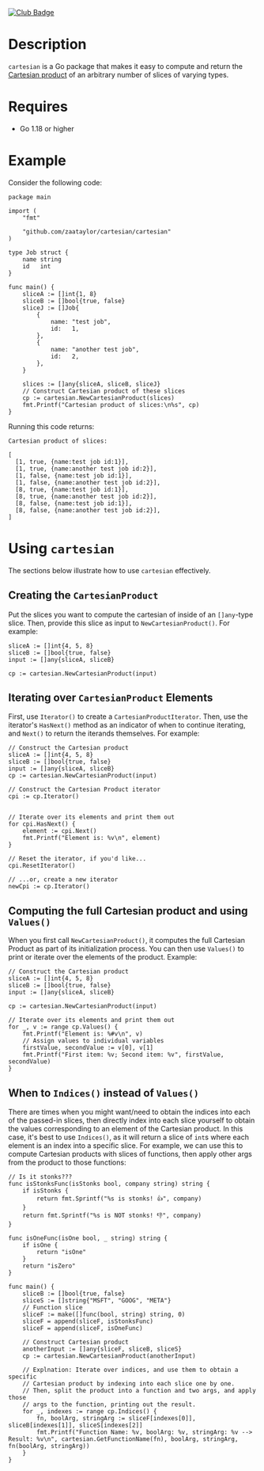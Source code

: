 <a href="https://project-types.github.io/#club">
	<img src="https://img.shields.io/badge/project%20type-club-ff69b4" alt="Club Badge">
</a>

# Description

`cartesian` is a Go package that makes it easy to compute and return the [Cartesian product](https://en.wikipedia.org/wiki/Cartesian_product) of an arbitrary number of slices of varying types.

# Requires
- Go 1.18 or higher

# Example

Consider the following code:

```golang
package main

import (
	"fmt"

	"github.com/zaataylor/cartesian/cartesian"
)

type Job struct {
	name string
	id   int
}

func main() {
	sliceA := []int{1, 8}
	sliceB := []bool{true, false}
	sliceJ := []Job{
		{
			name: "test job",
			id:   1,
		},
		{
			name: "another test job",
			id:   2,
		},
	}

	slices := []any{sliceA, sliceB, sliceJ}
	// Construct Cartesian product of these slices
	cp := cartesian.NewCartesianProduct(slices)
	fmt.Printf("Cartesian product of slices:\n%s", cp)
}
```

Running this code returns:

```
Cartesian product of slices:

[
  [1, true, {name:test job id:1}], 
  [1, true, {name:another test job id:2}], 
  [1, false, {name:test job id:1}], 
  [1, false, {name:another test job id:2}], 
  [8, true, {name:test job id:1}], 
  [8, true, {name:another test job id:2}], 
  [8, false, {name:test job id:1}], 
  [8, false, {name:another test job id:2}], 
]
 ```

# Using `cartesian`
The sections below illustrate how to use `cartesian` effectively.

## Creating the `CartesianProduct`
Put the slices you want to compute the cartesian of inside of an `[]any`-type slice. Then, provide this slice as input to `NewCartesianProduct()`. For example:
```golang
sliceA := []int{4, 5, 8}
sliceB := []bool{true, false}
input := []any{sliceA, sliceB}

cp := cartesian.NewCartesianProduct(input)
```

## Iterating over `CartesianProduct` Elements
First, use `Iterator()` to create a `CartesianProductIterator`. Then, use the iterator's `HasNext()` method as an indicator of when to continue iterating, and `Next()` to return the iterands themselves. For example:
```golang
// Construct the Cartesian product
sliceA := []int{4, 5, 8}
sliceB := []bool{true, false}
input := []any{sliceA, sliceB}
cp := cartesian.NewCartesianProduct(input)

// Construct the Cartesian Product iterator
cpi := cp.Iterator()


// Iterate over its elements and print them out
for cpi.HasNext() {
    element := cpi.Next()
    fmt.Printf("Element is: %v\n", element)
}

// Reset the iterator, if you'd like...
cpi.ResetIterator()

// ...or, create a new iterator
newCpi := cp.Iterator()
```

## Computing the full Cartesian product and using `Values()`
When you first call `NewCartesianProduct()`, it computes the full Cartesian Product as part of its initialization process. You can then use `Values()` to print or iterate over the elements of the product. Example:
```golang
// Construct the Cartesian product
sliceA := []int{4, 5, 8}
sliceB := []bool{true, false}
input := []any{sliceA, sliceB}

cp := cartesian.NewCartesianProduct(input)

// Iterate over its elements and print them out
for _, v := range cp.Values() {
    fmt.Printf("Element is: %#v\n", v)
	// Assign values to individual variables
	firstValue, secondValue := v[0], v[1]
	fmt.Printf("First item: %v; Second item: %v", firstValue, secondValue)
}
```

## When to `Indices()` instead of `Values()`
There are times when you might want/need to obtain the indices into each of the passed-in slices, then directly index into each slice yourself to obtain the values corresponding to an element of the Cartesian product. In this case, it's best to use `Indices()`, as it will return a slice of `int`s where each element is an index into a specific slice. For example, we can use this to compute Cartesian products with slices of functions, then apply other args from the product to those functions:
```golang
// Is it stonks???
func isStonksFunc(isStonks bool, company string) string {
	if isStonks {
		return fmt.Sprintf("%s is stonks! 👍", company)
	}
	return fmt.Sprintf("%s is NOT stonks! 👎", company)
}

func isOneFunc(isOne bool, _ string) string {
	if isOne {
		return "isOne"
	}
	return "isZero"
}

func main() {
	sliceB := []bool{true, false}
	sliceS := []string{"MSFT", "GOOG", "META"}
	// Function slice
	sliceF := make([]func(bool, string) string, 0)
	sliceF = append(sliceF, isStonksFunc)
	sliceF = append(sliceF, isOneFunc)
	
	// Construct Cartesian product
	anotherInput := []any{sliceF, sliceB, sliceS}
	cp := cartesian.NewCartesianProduct(anotherInput)

	// Explnation: Iterate over indices, and use them to obtain a specific
	// Cartesian product by indexing into each slice one by one.
	// Then, split the product into a function and two args, and apply those
	// args to the function, printing out the result.
	for _, indexes := range cp.Indices() {
		fn, boolArg, stringArg := sliceF[indexes[0]], sliceB[indexes[1]], sliceS[indexes[2]]
		fmt.Printf("Function Name: %v, boolArg: %v, stringArg: %v --> Result: %v\n", cartesian.GetFunctionName(fn), boolArg, stringArg, fn(boolArg, stringArg))
	}
}

```